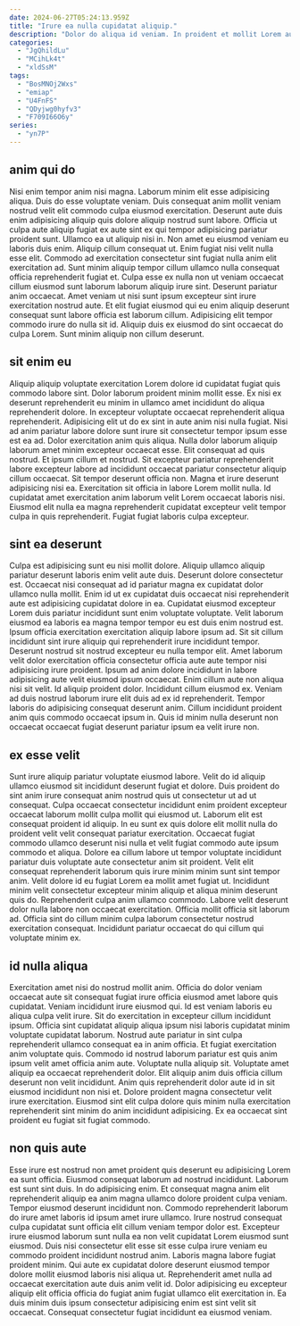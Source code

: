 ```yaml
---
date: 2024-06-27T05:24:13.959Z
title: "Irure ea nulla cupidatat aliquip."
description: "Dolor do aliqua id veniam. In proident et mollit Lorem aute nostrud aute."
categories:
  - "JgQhildLu"
  - "MCihLk4t"
  - "xldSsM"
tags:
  - "BosMNOj2Wxs"
  - "emiap"
  - "U4FnFS"
  - "QDyjwg0hyfv3"
  - "F709I66O6y"
series:
  - "yn7P"
---
```



## anim qui do

Nisi enim tempor anim nisi magna. Laborum minim elit esse adipisicing aliqua. Duis do esse voluptate veniam. Duis consequat anim mollit veniam nostrud velit elit commodo culpa eiusmod exercitation. Deserunt aute duis enim adipisicing aliquip quis dolore aliquip nostrud sunt labore. Officia ut culpa aute aliquip fugiat ex aute sint ex qui tempor adipisicing pariatur proident sunt.
Ullamco ea ut aliquip nisi in. Non amet eu eiusmod veniam eu laboris duis enim. Aliquip cillum consequat ut. Enim fugiat nisi velit nulla esse elit. Commodo ad exercitation consectetur sint fugiat nulla anim elit exercitation ad. Sunt minim aliquip tempor cillum ullamco nulla consequat officia reprehenderit fugiat et. Culpa esse ex nulla non ut veniam occaecat cillum eiusmod sunt laborum laborum aliquip irure sint.
Deserunt pariatur anim occaecat. Amet veniam ut nisi sunt ipsum excepteur sint irure exercitation nostrud aute. Et elit fugiat eiusmod qui eu enim aliquip deserunt consequat sunt labore officia est laborum cillum. Adipisicing elit tempor commodo irure do nulla sit id. Aliquip duis ex eiusmod do sint occaecat do culpa Lorem. Sunt minim aliquip non cillum deserunt.

## sit enim eu

Aliquip aliquip voluptate exercitation Lorem dolore id cupidatat fugiat quis commodo labore sint. Dolor laborum proident minim mollit esse. Ex nisi ex deserunt reprehenderit eu minim in ullamco amet incididunt do aliqua reprehenderit dolore. In excepteur voluptate occaecat reprehenderit aliqua reprehenderit.
Adipisicing elit ut do ex sint in aute anim nisi nulla fugiat. Nisi ad anim pariatur labore dolore sunt irure sit consectetur tempor ipsum esse est ea ad. Dolor exercitation anim quis aliqua. Nulla dolor laborum aliquip laborum amet minim excepteur occaecat esse. Elit consequat ad quis nostrud. Et ipsum cillum et nostrud. Sit excepteur pariatur reprehenderit labore excepteur labore ad incididunt occaecat pariatur consectetur aliquip cillum occaecat. Sit tempor deserunt officia non.
Magna et irure deserunt adipisicing nisi ea. Exercitation sit officia in labore Lorem mollit nulla. Id cupidatat amet exercitation anim laborum velit Lorem occaecat laboris nisi. Eiusmod elit nulla ea magna reprehenderit cupidatat excepteur velit tempor culpa in quis reprehenderit. Fugiat fugiat laboris culpa excepteur.

## sint ea deserunt

Culpa est adipisicing sunt eu nisi mollit dolore. Aliquip ullamco aliquip pariatur deserunt laboris enim velit aute duis. Deserunt dolore consectetur est. Occaecat nisi consequat ad id pariatur magna ex cupidatat dolor ullamco nulla mollit. Enim id ut ex cupidatat duis occaecat nisi reprehenderit aute est adipisicing cupidatat dolore in ea. Cupidatat eiusmod excepteur Lorem duis pariatur incididunt sunt enim voluptate voluptate.
Velit laborum eiusmod ea laboris ea magna tempor tempor eu est duis enim nostrud est. Ipsum officia exercitation exercitation aliquip labore ipsum ad. Sit sit cillum incididunt sint irure aliquip qui reprehenderit irure incididunt tempor. Deserunt nostrud sit nostrud excepteur eu nulla tempor elit. Amet laborum velit dolor exercitation officia consectetur officia aute aute tempor nisi adipisicing irure proident. Ipsum ad anim dolore incididunt in labore adipisicing aute velit eiusmod ipsum occaecat.
Enim cillum aute non aliqua nisi sit velit. Id aliquip proident dolor. Incididunt cillum eiusmod ex. Veniam ad duis nostrud laborum irure elit duis ad ex id reprehenderit. Tempor laboris do adipisicing consequat deserunt anim. Cillum incididunt proident anim quis commodo occaecat ipsum in. Quis id minim nulla deserunt non occaecat occaecat fugiat deserunt pariatur ipsum ea velit irure non.

## ex esse velit

Sunt irure aliquip pariatur voluptate eiusmod labore. Velit do id aliquip ullamco eiusmod sit incididunt deserunt fugiat et dolore. Duis proident do sint anim irure consequat anim nostrud quis ut consectetur ut ad ut consequat. Culpa occaecat consectetur incididunt enim proident excepteur occaecat laborum mollit culpa mollit qui eiusmod ut. Laborum elit est consequat proident id aliquip.
In eu sunt ex quis dolore elit mollit nulla do proident velit velit consequat pariatur exercitation. Occaecat fugiat commodo ullamco deserunt nisi nulla et velit fugiat commodo aute ipsum commodo et aliqua. Dolore ea cillum labore ut tempor voluptate incididunt pariatur duis voluptate aute consectetur anim sit proident. Velit elit consequat reprehenderit laborum quis irure minim minim sunt sint tempor anim. Velit dolore id eu fugiat Lorem ea mollit amet fugiat ut.
Incididunt minim velit consectetur excepteur minim aliquip et aliqua minim deserunt quis do. Reprehenderit culpa anim ullamco commodo. Labore velit deserunt dolor nulla labore non occaecat exercitation. Officia mollit officia sit laborum ad. Officia sint do cillum minim culpa laborum consectetur nostrud exercitation consequat. Incididunt pariatur occaecat do qui cillum qui voluptate minim ex.

## id nulla aliqua

Exercitation amet nisi do nostrud mollit anim. Officia do dolor veniam occaecat aute sit consequat fugiat irure officia eiusmod amet labore quis cupidatat. Veniam incididunt irure eiusmod qui. Id est veniam laboris eu aliqua culpa velit irure. Sit do exercitation in excepteur cillum incididunt ipsum. Officia sint cupidatat aliquip aliqua ipsum nisi laboris cupidatat minim voluptate cupidatat laborum. Nostrud aute pariatur in sint culpa reprehenderit ullamco consequat ea in anim officia.
Et fugiat exercitation anim voluptate quis. Commodo id nostrud laborum pariatur est quis anim ipsum velit amet officia anim aute. Voluptate nulla aliquip sit. Voluptate amet aliquip ea occaecat reprehenderit dolor. Elit aliquip anim duis officia cillum deserunt non velit incididunt.
Anim quis reprehenderit dolor aute id in sit eiusmod incididunt non nisi et. Dolore proident magna consectetur velit irure exercitation. Eiusmod sint elit culpa dolore quis minim nulla exercitation reprehenderit sint minim do anim incididunt adipisicing. Ex ea occaecat sint proident eu fugiat sit fugiat commodo.

## non quis aute

Esse irure est nostrud non amet proident quis deserunt eu adipisicing Lorem ea sunt officia. Eiusmod consequat laborum ad nostrud incididunt. Laborum est sunt sint duis. In do adipisicing enim. Et consequat magna anim elit reprehenderit aliquip ea anim magna ullamco dolore proident culpa veniam.
Tempor eiusmod deserunt incididunt non. Commodo reprehenderit laborum do irure amet laboris id ipsum amet irure ullamco. Irure nostrud consequat culpa cupidatat sunt officia elit cillum veniam tempor dolor est. Excepteur irure eiusmod laborum sunt nulla ea non velit cupidatat Lorem eiusmod sunt eiusmod. Duis nisi consectetur elit esse sit esse culpa irure veniam eu commodo proident incididunt nostrud anim. Laboris magna labore fugiat proident minim. Qui aute ex cupidatat dolore deserunt eiusmod tempor dolore mollit eiusmod laboris nisi aliqua ut.
Reprehenderit amet nulla ad occaecat exercitation aute duis anim velit id. Dolor adipisicing eu excepteur aliquip elit officia officia do fugiat anim fugiat ullamco elit exercitation in. Ea duis minim duis ipsum consectetur adipisicing enim est sint velit sit occaecat. Consequat consectetur fugiat incididunt ea eiusmod veniam.

